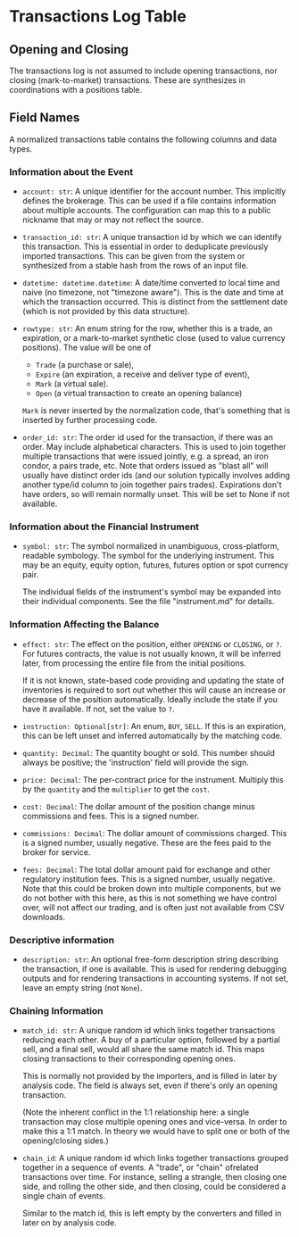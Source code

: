# Transactions Log Table

## Opening and Closing

The transactions log is not assumed to include opening transactions, nor closing
(mark-to-market) transactions. These are synthesizes in coordinations with a
positions table.


## Field Names

A normalized transactions table contains the following columns and data types.

### Information about the Event

- `account: str`: A unique identifier for the account number. This implicitly defines
  the brokerage. This can be used if a file contains information about multiple
  accounts. The configuration can map this to a public nickname that may or may
  not reflect the source.

- `transaction_id: str`: A unique transaction id by which we can identify this
  transaction. This is essential in order to deduplicate previously imported
  transactions. This can be given from the system or synthesized from a stable
  hash from the rows of an input file.

- `datetime: datetime.datetime`: A date/time converted to local time and naive
  (no timezone, not "timezone aware"). This is the date and time at which the
  transaction occurred. This is distinct from the settlement date (which is not
  provided by this data structure).

- `rowtype: str`: An enum string for the row, whether this is a trade, an
    expiration, or a mark-to-market synthetic close (used to value currency
    positions). The value will be one of

  * `Trade` (a purchase or sale),
  * `Expire` (an expiration, a receive and deliver type of event),
  * `Mark` (a virtual sale).
  * `Open` (a virtual transaction to create an opening balance)

  `Mark` is never inserted by the normalization code, that's something that is
  inserted by further processing code.

- `order_id: str`: The order id used for the transaction, if there was an order.
  May include alphabetical characters. This is used to join together multiple
  transactions that were issued jointly, e.g. a spread, an iron condor, a pairs
  trade, etc. Note that orders issued as "blast all" will usually have distinct
  order ids (and our solution typically involves adding another type/id column
  to join together pairs trades). Expirations don't have orders, so will remain
  normally unset. This will be set to None if not available.


### Information about the Financial Instrument

- `symbol: str`: The symbol normalized in unambiguous, cross-platform, readable
  symbology. The symbol for the underlying instrument. This may be an equity,
  equity option, futures, futures option or spot currency pair.

  The individual fields of the instrument's symbol may be expanded into their
  individual components. See the file "instrument.md" for details.


### Information Affecting the Balance

- `effect: str`: The effect on the position, either `OPENING` or `CLOSING`, or
  `?`. For futures contracts, the value is not usually known, it will be
  inferred later, from processing the entire file from the initial positions.

  If it is not known, state-based code providing and updating the state of
  inventories is required to sort out whether this will cause an increase or
  decrease of the position automatically. Ideally include the state if you have
  it available. If not, set the value to `?`.

- `instruction: Optional[str]`: An enum, `BUY`, `SELL`. If this is an
  expiration, this can be left unset and inferred automatically by the matching
  code.

- `quantity: Decimal`: The quantity bought or sold. This number should always be
  positive; the 'instruction' field will provide the sign.

- `price: Decimal`: The per-contract price for the instrument. Multiply this by
  the `quantity` and the `multiplier` to get the `cost`.

- `cost: Decimal`: The dollar amount of the position change minus commissions
  and fees. This is a signed number.

- `commissions: Decimal`: The dollar amount of commissions charged. This is a
  signed number, usually negative. These are the fees paid to the broker for
  service.

- `fees: Decimal`: The total dollar amount paid for exchange and other
  regulatory institution fees. This is a signed number, usually negative. Note
  that this could be broken down into multiple components, but we do not bother
  with this here, as this is not something we have control over, will not affect
  our trading, and is often just not available from CSV downloads.


### Descriptive information

- `description: str`: An optional free-form description string describing the
  transaction, if one is available. This is used for rendering debugging outputs
  and for rendering transactions in accounting systems. If not set, leave an
  empty string (not `None`).


### Chaining Information

- `match_id: str`: A unique random id which links together transactions reducing
  each other. A buy of a particular option, followed by a partial sell, and a
  final sell, would all share the same match id. This maps closing transactions
  to their corresponding opening ones.

  This is normally not provided by the importers, and is filled in later by
  analysis code. The field is always set, even if there's only an opening
  transaction.

  (Note the inherent conflict in the 1:1 relationship here: a single transaction
  may close multiple opening ones and vice-versa. In order to make this a 1:1
  match. In theory we would have to split one or both of the opening/closing
  sides.)

- `chain_id`: A unique random id which links together transactions grouped
  together in a sequence of events. A "trade", or "chain" ofrelated transactions
  over time. For instance, selling a strangle, then closing one side, and
  rolling the other side, and then closing, could be considered a single chain
  of events.

  Similar to the match id, this is left empty by the converters and filled in
  later on by analysis code.

